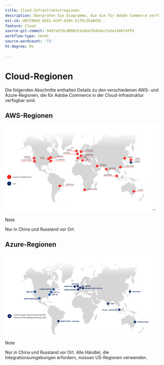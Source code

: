 ```yaml
---
title: Cloud-Infrastrukturregionen
description: Überprüfen Sie Diagramme, die die für Adobe Commerce verfügbaren AWS- und Azure-Regionen anzeigen.
exl-id: d8f59845-8281-4c9f-8101-51f9c35a0455
feature: Cloud
source-git-commit: 94d7a57dcd006251e8eefbdb4ec3a5e140bf43f9
workflow-type: tm+mt
source-wordcount: '72'
ht-degree: 0%

---
```


# Cloud-Regionen

Die folgenden Abschnitte enthalten Details zu den verschiedenen AWS- und Azure-Regionen, die für Adobe Commerce in der Cloud-Infrastruktur verfügbar sind.

## AWS-Regionen

![Diagramm mit AWS-Regionen](../../../assets/playbooks/aws-regions.png)

>[!NOTE]
>
> Nur in China und Russland vor Ort.

## Azure-Regionen

![Diagramm mit Azure-Regionen](../../../assets/playbooks/azure-regions.png)

>[!NOTE]
>
> Nur in China und Russland vor Ort. Alle Händler, die Integrationsumgebungen erfordern, müssen US-Regionen verwenden.
